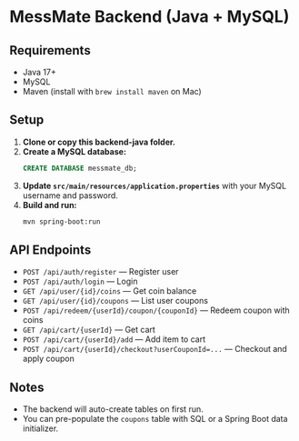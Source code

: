 # MessMate Backend (Java + MySQL)

## Requirements
- Java 17+
- MySQL
- Maven (install with `brew install maven` on Mac)

## Setup
1. **Clone or copy this backend-java folder.**
2. **Create a MySQL database:**
   ```sql
   CREATE DATABASE messmate_db;
   ```
3. **Update `src/main/resources/application.properties`** with your MySQL username and password.
4. **Build and run:**
   ```sh
   mvn spring-boot:run
   ```

## API Endpoints
- `POST /api/auth/register` — Register user
- `POST /api/auth/login` — Login
- `GET /api/user/{id}/coins` — Get coin balance
- `GET /api/user/{id}/coupons` — List user coupons
- `POST /api/redeem/{userId}/coupon/{couponId}` — Redeem coupon with coins
- `GET /api/cart/{userId}` — Get cart
- `POST /api/cart/{userId}/add` — Add item to cart
- `POST /api/cart/{userId}/checkout?userCouponId=...` — Checkout and apply coupon

## Notes
- The backend will auto-create tables on first run.
- You can pre-populate the `coupons` table with SQL or a Spring Boot data initializer. 
